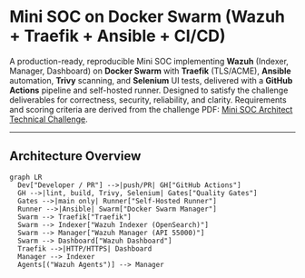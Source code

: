 # Mini SOC on Docker Swarm (Wazuh + Traefik + Ansible + CI/CD)

A production-ready, reproducible Mini SOC implementing **Wazuh** (Indexer, Manager, Dashboard) on **Docker Swarm** with **Traefik** (TLS/ACME), **Ansible** automation, **Trivy** scanning, and **Selenium** UI tests, delivered with a **GitHub Actions** pipeline and self-hosted runner. Designed to satisfy the challenge deliverables for correctness, security, reliability, and clarity. Requirements and scoring criteria are derived from the challenge PDF: [Mini SOC Architect Technical Challenge](./Mini%20SOC%20Architect%20Technical%20Challenge.pdf).

---

## Architecture Overview

```mermaid
graph LR
  Dev["Developer / PR"] -->|push/PR| GH["GitHub Actions"]
  GH -->|lint, build, Trivy, Selenium| Gates["Quality Gates"]
  Gates -->|main only| Runner["Self-Hosted Runner"]
  Runner -->|Ansible| Swarm["Docker Swarm Manager"]
  Swarm --> Traefik["Traefik"]
  Swarm --> Indexer["Wazuh Indexer (OpenSearch)"]
  Swarm --> Manager["Wazuh Manager (API 55000)"]
  Swarm --> Dashboard["Wazuh Dashboard"]
  Traefik -->|HTTP/HTTPS| Dashboard
  Manager --> Indexer
  Agents[("Wazuh Agents")] --> Manager

